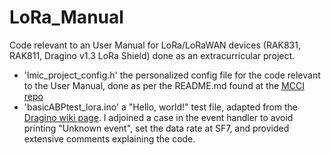 # LoRa_Manual
Code relevant to an User Manual for LoRa/LoRaWAN devices (RAK831, RAK811, Dragino v1.3 LoRa Shield) done as an extracurricular project.

* 'lmic_project_config.h' the personalized config file for the code relevant to the User Manual, done as per the README.md found at the [MCCI repo](https://github.com/mcci-catena/arduino-lmic)
* 'basicABPtest_lora.ino' a "Hello, world!" test file, adapted from the [Dragino wiki page](https://wiki.dragino.com/index.php?title=Lora_Shield). I adjoined a case in the event handler to avoid printing "Unknown event", set the data rate at SF7, and provided extensive comments explaining the code.

